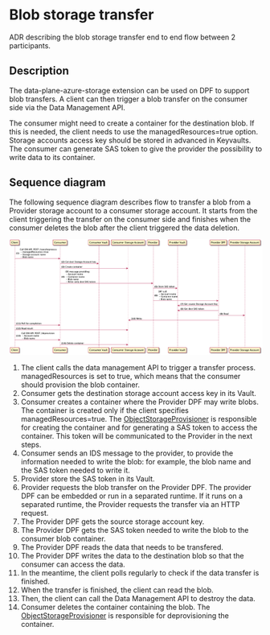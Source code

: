 # Blob storage transfer

ADR describing the blob storage transfer end to end flow between 2 participants.

## Description

The data-plane-azure-storage extension can be used on DPF to support blob transfers.
A client can then trigger a blob transfer on the consumer side via the Data Management API.

The consumer might need to create a container for the destination blob. If this is needed, the client needs to use the managedResources=true option.
Storage accounts access key should be stored in advanced in Keyvaults. The consumer can generate SAS token to give the provider the possibility to write data to its container.

## Sequence diagram

The following sequence diagram describes flow to transfer a blob from a Provider storage account to a consumer storage account.
It starts from the client triggering the transfer on the consumer side and finishes when the consumer deletes the blob
after the client triggered the data deletion.

![blob-transfer](../../../diagrams/blob-transfer.png)

1. The client calls the data management API to trigger a transfer process. managedResources is set to true, which means that the consumer should provision the blob container.  
2. Consumer gets the destination storage account access key in its Vault.  
3. Consumer creates a container where the Provider DPF may write blobs. The container is created only if the client specifies managedResources=true.
   The [ObjectStorageProvisioner](../../../../extensions/azure/blobstorage/blob-provision/src/main/java/org/eclipse/dataspaceconnector/provision/azure/blob/ObjectStorageProvisioner.java) is responsible for creating the container and for generating a SAS token to access the container. This token will be communicated to the Provider in the next steps.  
4. Consumer sends an IDS message to the provider, to provide the information needed to write the blob: for example, the blob name and the SAS token needed to write it.  
5. Provider store the SAS token in its Vault.  
6. Provider requests the blob transfer on the Provider DPF. The provider DPF can be embedded or run in a separated runtime. If it runs on a separated runtime, the Provider requests the transfer via an HTTP request.  
7. The Provider DPF gets the source storage account key.  
8. The Provider DPF gets the SAS token needed to write the blob to the consumer blob container.  
9. The Provider DPF reads the data that needs to be transfered.  
10. The Provider DPF writes the data to the destination blob so that the consumer can access the data.  
11. In the meantime, the client polls regularly to check if the data transfer is finished.  
12. When the transfer is finished, the client can read the blob.  
13. Then, the client can call the Data Management API to destroy the data.  
14. Consumer deletes the container containing the blob. The [ObjectStorageProvisioner](../../../../extensions/azure/blobstorage/blob-provision/src/main/java/org/eclipse/dataspaceconnector/provision/azure/blob/ObjectStorageProvisioner.java) is responsible for deprovisioning the container.   
